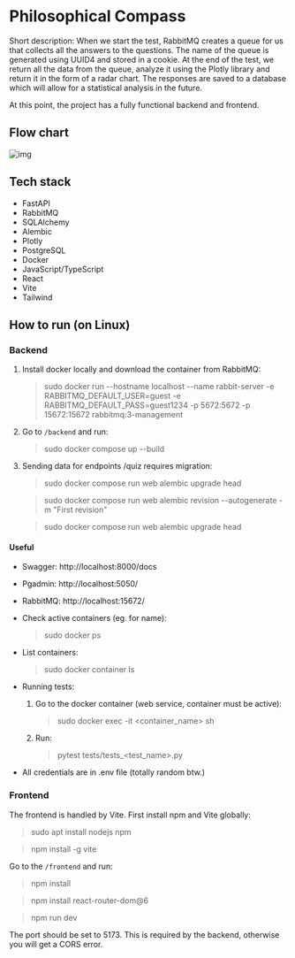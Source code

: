# Philosophical Compass

Short description: When we start the test, RabbitMQ creates a queue for us that collects all the answers to the questions. The name of the queue is generated using UUID4 and stored in a cookie. At the end of the test, we return all the data from the queue, analyze it using the Plotly library and return it in the form of a radar chart. The responses are saved to a database which will allow for a statistical analysis in the future.

At this point, the project has a fully functional backend and frontend.

## Flow chart

![img](https://i.imgur.com/pQa7Byo.jpg)

## Tech stack

- FastAPI
- RabbitMQ
- SQLAlchemy
- Alembic
- Plotly
- PostgreSQL
- Docker
- JavaScript/TypeScript
- React
- Vite
- Tailwind

## How to run (on Linux)

### Backend

1. Install docker locally and download the container from RabbitMQ:

    > sudo docker run --hostname localhost --name rabbit-server -e RABBITMQ_DEFAULT_USER=guest -e RABBITMQ_DEFAULT_PASS=guest1234 -p 5672:5672 -p 15672:15672 rabbitmq:3-management

2. Go to `/backend` and run:

    > sudo docker compose up --build

3. Sending data for endpoints /quiz requires migration:

    > sudo docker compose run web alembic upgrade head

    > sudo docker compose run web alembic revision --autogenerate -m "First revision" 

    > sudo docker compose run web alembic upgrade head

#### Useful

- Swagger: http://localhost:8000/docs

- Pgadmin: http://localhost:5050/

- RabbitMQ: http://localhost:15672/

- Check active containers (eg. for name):

    > sudo docker ps

- List containers:

    > sudo docker container ls

- Running tests:

    1. Go to the docker container (web service, container must be active):

        > sudo docker exec -it <container_name> sh

    2. Run:

        > pytest tests/tests_<test_name>.py

- All credentials are in .env file (totally random btw.)

### Frontend

The frontend is handled by Vite. First install npm and Vite globally:

> sudo apt install nodejs npm

> npm install -g vite

Go to the `/frontend` and run:

> npm install

> npm install react-router-dom@6

> npm run dev

The port should be set to 5173. This is required by the backend, otherwise you will get a CORS error.